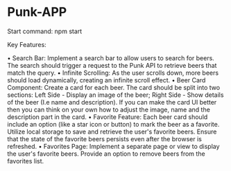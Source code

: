 # Punk-APP
Start command: npm start

Key Features:

•	Search Bar: Implement a search bar to allow users to search for beers. The search should trigger a request to the Punk API to retrieve beers that match the query.
•	Infinite Scrolling: As the user scrolls down, more beers should load dynamically, creating an infinite scroll effect.
•	Beer Card Component: Create a card for each beer. The card should be split into two sections: Left Side - Display an image of the beer; Right Side - Show details of the beer (I.e name and description). If you can make the card UI better then you can think on your own how to adjust the image, name and the description part in the card.
•	Favorite Feature: Each beer card should include an option (like a star icon or button) to mark the beer as a favorite. Utilize local storage to save and retrieve the user's favorite beers. Ensure that the state of the favorite beers persists even after the browser is refreshed.
•	Favorites Page: Implement a separate page or view to display the user's favorite beers. Provide an option to remove beers from the favorites list.
